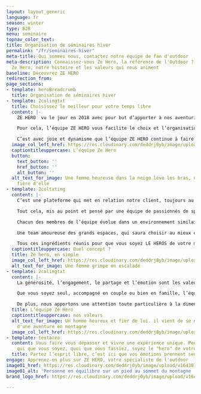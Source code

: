 ```yaml
---
layout: layout_generic
language: fr
season: winter
type: B2B
menu: seminaire
topnav_color_text: 
title: Organisation de séminaires hiver
permalink: "/fr/seminaires-hiver"
meta-title: Qui sommes nous, contactez notre équipe de fan d'outdoor
meta-description: Connaissez-vous Ze Hero, la référence de l'Outdoor ? Découvrez l'équipe
  Ze Hero, notre histoire et les valeurs qui nous animent
baseline: Découvrez ZE HERO
redirection_from:
page_sections:
- template: heroBreadcrumb
  title: Organisation de séminaires hiver
- template: 2colimgtxt
  title: Choisissez le meilleur pour votre temps libre
  content: |-
    ZE HERO  vu le jour en 2018 avec pour but d’apporter à nos aventuriers les meilleures activités outdoor de nos régions, mais aussi la possibilité d’une offre de matériel optimale et de qualité pour profiter au maximum de votre moment.

    Pour cela, l’équipe ZE HERO vous facilite le choix et l’organisation de l’activité que vous aurez sélectionné en vous apportant une solution de réservation simple et pratique.

    C’est avec joie et dynamisme que l’équipe ZE HERO continue à faire avancer le projet après une période de crise sanitaire qui avait fortement ralenti son développement.
  image_col_left_href: https://res.cloudinary.com/deddrj0yb/image/upload/v1643645167/website/winter/FredJonny_060220_KariTraa_AW20_S09_0097-min-700x500_s5huaz.jpg
  captiontitleuppercase: L’équipe Ze Hero
  button:
    text_button: ''
    href_button: ''
    alt_button: ''
  alt_text_for_image: Une femme heureuse dans la neige lève les bras, elle semble
    fière d'elle
- template: 2coltxtimg
  content: |-
    C’est une plateforme qui met en relation notre client, toujours au centre de notre attention et les meilleurs prestataires d’activités outdoor.

    Tout cela, mis au point et pensé par une équipe de passionnés de sport, de nature, toujours à l’affut de nouvelles idées pour vous faire profiter au maximum de vos expériences ZE HERO.

    Chacun des membres de l’équipe évolue dans un environnement similaire à ceux qui vous sont proposés ; à savoir, les alpes maritimes ou la région Rhône alpes. La montagne est avant tout leur lieu de vie, mais aussi là où ils conçoivent et font évoluer le projet.

    Une team amoureuse des grands espaces, qui saura choisir au mieux et pour vous des professionnels aguerris et de confiance, eux aussi acteurs et passionnés de notre fabuleux terrain de jeu.

    Tous ces ingrédients réunis pour que vous soyez LE HEROS de votre moment.
  captiontitleuppercase: Quel concept ?
  title: Ze hero, en simple
  image_col_left_href: https://res.cloudinary.com/deddrj0yb/image/upload/v1639426230/website/summer/x-N4QTBfNQ8Nk-unsplash_z2aicp.jpg
  alt_text_for_image: Une femme grimpe en escalade
- template: 2colimgtxt
  content: |-
    La générosité, l’engagement, le partage et l’émotion sont les valeurs centrales de ce projet.

    Que vous soyez seul, accompagné en couple ou bien en famille, l’équipe ZE HERO fera tout pour vous faire vivre un moment intense et à la hauteur de vos attentes. Notre but ? Que vous puissiez repartir muni de votre plus beau sourire et de souvenirs plein la tête.

    De plus, nous apportons une attention toute particulière à la dimension environnementale, une question centrale dans le monde d’aujourd’hui, d’autant plus importante en milieu montagnard. C’est donc avec soins que nous tentons d’organiser nos activités en limitant au maximum notre impact environnemental en passant par des prestataires locaux soucieux de ces enjeux.
  title: L’équipe Ze Hero
  captiontitleuppercase: nos valeurs
  alt_text_for_image: Un homme heureux et fier de lui. il vient de se dépasser lors
    d'une aventure en montagne
  image_col_left_href: https://res.cloudinary.com/deddrj0yb/image/upload/v1643649363/website/summer/justin-buisson-5eFYHAyJFmY-unsplash_njurlu.jpg
- template: textarea
  content: Vous faire vous dépasser et vivre une expérience unique. Pendant un instant,
    qui que vous soyez, quoi que vous fassiez, soyez le "hero" de votre moment !
  title: Partez l’esprit libre, c’est ici que vos émotions prennent sens !
engage: Apprenez-en plus sur ZE HERO, votre spécialiste de l'outdoor
image01_href: https://res.cloudinary.com/deddrj0yb/image/upload/v1643877189/website/summer/eneko-urunuela-I2YSmEUAgDY-unsplash_ycyjgg.jpg
image01_alt: 'Personne en équilibre sur un pied au sommet du montagne '
brand_logo_href: https://res.cloudinary.com/deddrj0yb/image/upload/v1640094644/website/logo/Sur%20fond%20clair/logo-ze-hero-sans-slogan_7_navyp9.png

---
```

